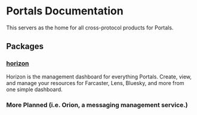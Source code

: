 # Portals Documentation

This servers as the home for all cross-protocol products for Portals.

## Packages

### [horizon](./horizon)

Horizon is the management dashboard for everything Portals. Create, view, and manage your resources for Farcaster, Lens, Bluesky, and more from one simple dashboard.

### More Planned (i.e. Orion, a messaging management service.)
